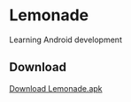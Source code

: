 # Lemonade
Learning Android development

## Download
[Download Lemonade.apk](https://github.com/Kelly-Nesh/Lemonade/releases/latest/download/Lemonade.apk)